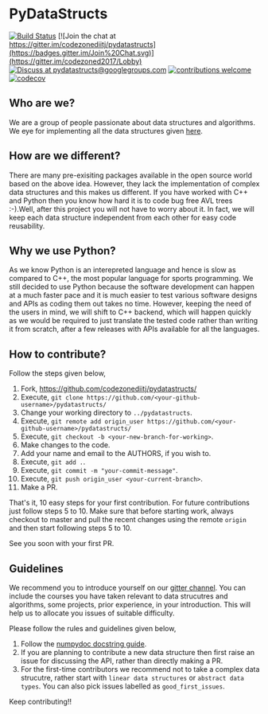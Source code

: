 PyDataStructs
=============

[![Build Status](https://travis-ci.org/codezonediitj/pydatastructs.png?branch=master)](https://travis-ci.org/codezonediitj/pydatastructs) [![Join the chat at https://gitter.im/codezonediitj/pydatastructs](https://badges.gitter.im/Join%20Chat.svg)](https://gitter.im/codezoned2017/Lobby) [![Discuss at pydatastructs@googlegroups.com](https://img.shields.io/badge/discuss-go--github%40googlegroups.com-blue.svg)](https://groups.google.com/forum/#!forum/pydatastructs) [![contributions welcome](https://img.shields.io/badge/contributions-welcome-brightgreen.svg?style=flat)](https://github.com/codezonediitj/pydatastructs/pulls) [![codecov](https://codecov.io/gh/codezonediitj/pydatastructs/branch/master/graph/badge.svg)](https://codecov.io/gh/codezonediitj/pydatastructs)

Who are we?
-----------

We are a group of people passionate about data structures and algorithms. We eye for implementing all the data structures given [here](https://en.wikipedia.org/wiki/List_of_data_structures).

How are we different?
---------------------

There are many pre-exisiting packages available in the open source world based on the above idea. However, they lack the implementation of complex data structures and this makes us different. If you have worked with C++ and Python then you know how hard it is to code bug free AVL trees :-).Well, after this project you will not have to worry about it. In fact, we will keep each data structure independent from each other for easy code reusability.

Why we use Python?
-----------------

As we know Python is an interepreted language and hence is slow as compared to C++, the most
popular language for sports programming. We still decided to use Python because the software
development can happen at a much faster pace and it is much easier to test various software designs and APIs as coding them out takes no time. However, keeping the need of the users in mind, we will shift to C++ backend,  which will happen quickly as we would be required to just translate the tested code rather than writing it from scratch, after a few releases with APIs available for all the languages.

How to contribute?
------------------

Follow the steps given below,

1. Fork, https://github.com/codezonediitj/pydatastructs/
2. Execute, `git clone https://github.com/<your-github-username>/pydatastructs/`
3. Change your working directory to `../pydatastructs`.
4. Execute, `git remote add origin_user https://github.com/<your-github-username>/pydatastructs/`
5. Execute, `git checkout -b <your-new-branch-for-working>`.
6. Make changes to the code.
7. Add your name and email to the AUTHORS, if you wish to.
8. Execute, `git add .`.
9. Execute, `git commit -m "your-commit-message"`.
10. Execute, `git push origin_user <your-current-branch>`.
11. Make a PR.

That's it, 10 easy steps for your first contribution. For future contributions just follow steps 5 to 10. Make sure that before starting work, always checkout to master and pull the recent changes using the remote `origin` and then start following steps 5 to 10.

See you soon with your first PR.

Guidelines
----------

We recommend you to introduce yourself on our [gitter channel](https://gitter.im/codezoned2017/Lobby). You can include the courses you have taken relevant to data strucutres and algorithms, some projects, prior experience, in your introduction. This will help us to allocate you issues of suitable difficulty.

Please follow the rules and guidelines given below,

1. Follow the [numpydoc docstring guide](https://numpydoc.readthedocs.io/en/latest/format.html).
2. If you are planning to contribute a new data structure then first raise an issue for discussing the API, rather than directly making a PR.
3. For the first-time contributors we recommend not to take a complex data strucutre, rather start with `linear data structures` or `abstract data types`. You can also pick issues labelled as `good_first_issues`.

Keep contributing!!
